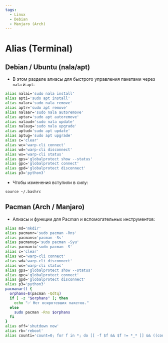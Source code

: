 ```yaml
---
tags:
  - Linux
  - Debian
  - Manjaro (Arch)
---
```


# Alias (Terminal)

## Debian / Ubuntu (nala/apt)

- В этом разделе алиасы для быстрого управления пакетами через `nala` и `apt`:

```bash
alias nalai='sudo nala install'
alias apti='sudo apt install'
alias nalar='sudo nala remove'
alias aptr='sudo apt remove'
alias nalaar='sudo nala autoremove'
alias aptar='sudo apt autoremove'
alias nalaud='sudo nala update'
alias nalaug='sudo nala upgrade'
alias aptud='sudo apt update'
alias aptug='sudo apt upgrade'
alias c='clear'
alias wc='warp-cli connect'
alias wd='warp-cli disconnect'
alias ws='warp-cli status'
alias gps='globalprotect show --status'
alias gpc='globalprotect connect'
alias gpd='globalprotect disconnect'
alias p3='python3'
```

- Чтобы изменения вступили в силу:

```
source ~/.bashrc
```

## Pacman (Arch / Manjaro)

- Алиасы и функции для Pacman и вспомогательных инструментов:

```bash
alias md='mkdir'
alias pacmanr='sudo pacman -Rns'
alias pacmans='pacman -Ss'
alias pacmanug='sudo pacman -Syu'
alias pacmani='sudo pacman -S'
alias c='clear'
alias wc='warp-cli connect'
alias wd='warp-cli disconnect'
alias ws='warp-cli status'
alias gps='globalprotect show --status'
alias gpc='globalprotect connect'
alias gpd='globalprotect disconnect'
alias p3='python3'
pacmanar() {
  orphans=$(pacman -Qdtq)
  if [ -z "$orphans" ]; then
    echo "✅ Нет осиротевших пакетов."
  else
    sudo pacman -Rns $orphans
  fi
}
alias off='shutdown now'
alias rb='reboot'
alias counti='count=0; for f in *; do [[ -f $f && $f != *_* ]] && ((count++)); done; echo $count'
```